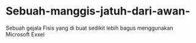 # Sebuah-manggis-jatuh-dari-awan-
Sebuah gejala Fisis yang di buat sedikit lebih  bagus menggunakan Microsoft Exxel
